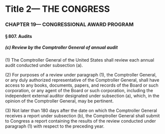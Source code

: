 
# Title 2— THE CONGRESS
### CHAPTER 19— CONGRESSIONAL AWARD PROGRAM
#### § 807. Audits
##### (c) Review by the Comptroller General of annual audit

(1) The Comptroller General of the United States shall review each annual audit conducted under subsection (a).

(2) For purposes of a review under paragraph (1), the Comptroller General, or any duly authorized representative of the Comptroller General, shall have access to any books, documents, papers, and records of the Board or such corporation, or any agent of the Board or such corporation, including the independent external auditor designated under subsection (a), which, in the opinion of the Comptroller General, may be pertinent.

(3) Not later than 180 days after the date on which the Comptroller General receives a report under subsection (b), the Comptroller General shall submit to Congress a report containing the results of the review conducted under paragraph (1) with respect to the preceding year.
